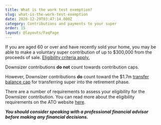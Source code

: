 ```yaml
---
title: What is the work test exemption?
slug: what-is-the-work-test-exemption
date: 2020-12-29T03:47:14.000Z
category: Contributions and payments to your super
order: 15
layout: @layouts/FaqPage
---
```


If you are aged 60 or over and have recently sold your home, you may be able to make a voluntary super contribution of up to $300,000 from the proceeds of sale. [Eligibility criteria apply.](https://www.ato.gov.au/Individuals/Super/In-detail/Growing-your-super/Downsizer-contributions-for-individuals/?anchor=Howyouwillknowifyouareeligible#Howyouwillknowifyouareeligible)

Downsizer contributions **do not** count towards contribution caps.

However, Downsizer contributions **do** count toward the $1.7m [transfer balance cap](https://www.ato.gov.au/individuals/super/withdrawing-and-using-your-super/transfer-balance-cap/) for transferring super into the retirement phase.

There are a number of requirements to assess your eligibility for the Downsizer contribution. You can read more about the eligibility requirements on the ATO website [here](https://www.ato.gov.au/Individuals/Super/Growing-your-super/Adding-to-your-super/Downsizing-contributions-into-superannuation/).

**_You should consider speaking with a professional financial advisor before making any financial decisions._**
